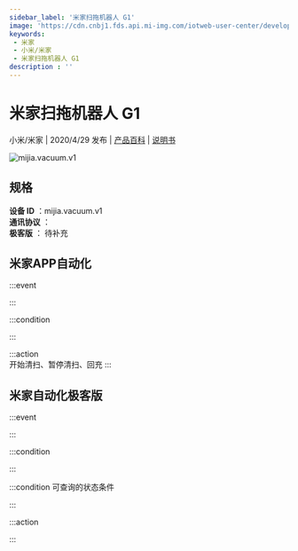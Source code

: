 ```yaml
---
sidebar_label: '米家扫拖机器人 G1'
image: 'https://cdn.cnbj1.fds.api.mi-img.com/iotweb-user-center/developer_1679047616005Kk0kcDQz.png?GalaxyAccessKeyId=AKVGLQWBOVIRQ3XLEW&Expires=9223372036854775807&Signature=Yjfk1xDk+vtXLv/2V/dp8tZ+Evw='
keywords: 
 - 米家
 - 小米/米家
 - 米家扫拖机器人 G1
description : ''
---
```

# 米家扫拖机器人 G1

小米/米家 | 2020/4/29 发布 | [产品百科](https://home.mi.com/webapp/content/baike/product/index.html?model=mijia.vacuum.v1/) | [说明书](https://home.mi.com/views/introduction.html?model=mijia.vacuum.v1&region=cn)

![mijia.vacuum.v1](https://cdn.cnbj1.fds.api.mi-img.com/iotweb-user-center/developer_1679047616005Kk0kcDQz.png?GalaxyAccessKeyId=AKVGLQWBOVIRQ3XLEW&Expires=9223372036854775807&Signature=Yjfk1xDk+vtXLv/2V/dp8tZ+Evw=)

## 规格  
> 
**设备 ID** ：mijia.vacuum.v1  
**通讯协议** ：  
**极客版**  ： 待补充 


## 米家APP自动化  

:::event  

:::

:::condition  

:::

:::action   
开始清扫、暂停清扫、回充
:::

## 米家自动化极客版  

:::event  

:::

:::condition  

:::

:::condition 可查询的状态条件  

:::

:::action  

:::

        
